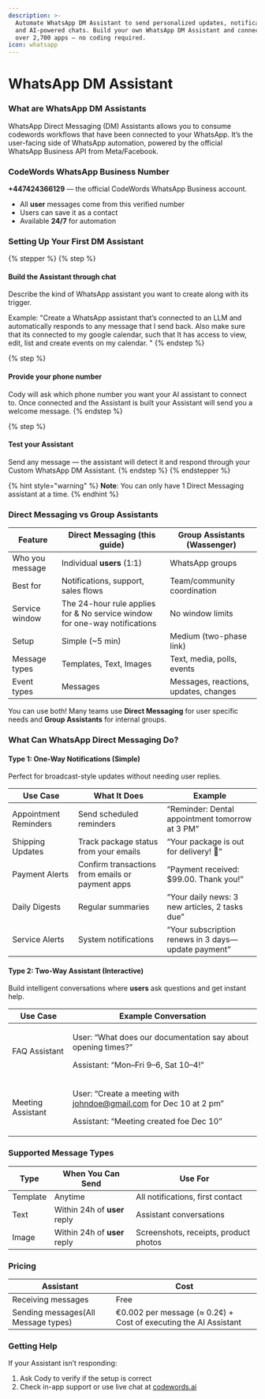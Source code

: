 ```yaml
---
description: >-
  Automate WhatsApp DM Assistant to send personalized updates, notifications,
  and AI-powered chats. Build your own WhatsApp DM Assistant and connect with
  over 2,700 apps — no coding required.
icon: whatsapp
---
```


# WhatsApp DM Assistant

### What are WhatsApp DM Assistants

WhatsApp Direct Messaging (DM) Assistants allows you to consume codewords workflows that have been connected to your WhatsApp. It’s the user-facing side of WhatsApp automation, powered by the official WhatsApp Business API from Meta/Facebook.

### CodeWords WhatsApp Business Number

**+447424366129** — the official CodeWords WhatsApp Business account.

* All **user** messages come from this verified number
* Users can save it as a contact
* Available **24/7** for automation

### Setting Up Your First DM Assistant

{% stepper %}
{% step %}
#### Build the Assistant through chat

Describe the kind of WhatsApp assistant you want to create along with its trigger.

Example: "Create a WhatsApp assistant that’s connected to an LLM and automatically responds to any message that I send back. Also make sure that its connected to my google calendar, such that It has access to view, edit, list and create events on my calendar. "
{% endstep %}

{% step %}
#### Provide your phone number

Cody will ask which phone number you want your AI assistant to connect to. Once connected and the Assistant is built your Assistant will send you a welcome message.
{% endstep %}

{% step %}
#### Test your Assistant

Send any message — the assistant will detect it and respond through your Custom WhatsApp DM Assistant.
{% endstep %}
{% endstepper %}

{% hint style="warning" %}
**Note**: You can only have 1 Direct Messaging assistant at a time.
{% endhint %}

### Direct Messaging vs Group Assistants

| Feature         | Direct Messaging (this guide)                                               | Group Assistants (Wassenger)          |
| --------------- | --------------------------------------------------------------------------- | ------------------------------------- |
| Who you message | Individual **users** (1:1)                                                  | WhatsApp groups                       |
| Best for        | Notifications, support, sales flows                                         | Team/community coordination           |
| Service window  | The 24-hour rule applies for  & No service window for one-way notifications | No window limits                      |
| Setup           | Simple (\~5 min)                                                            | Medium (two-phase link)               |
| Message types   | Templates, Text, Images                                                     | Text, media, polls, events            |
| Event types     | Messages                                                                    | Messages, reactions, updates, changes |

&#x20;You can use both! Many teams use **Direct Messaging** for user specific needs and **Group Assistants** for internal groups.

### What Can WhatsApp Direct Messaging Do?

#### Type 1: One-Way Notifications (Simple)

Perfect for broadcast-style updates without needing user replies.

| Use Case              | What It Does                                     | Example                                             |
| --------------------- | ------------------------------------------------ | --------------------------------------------------- |
| Appointment Reminders | Send scheduled reminders                         | “Reminder: Dental appointment tomorrow at 3 PM”     |
| Shipping Updates      | Track package status from your emails            | “Your package is out for delivery! 🚚”              |
| Payment Alerts        | Confirm transactions from emails or payment apps | “Payment received: $99.00. Thank you!”              |
| Daily Digests         | Regular summaries                                | “Your daily news: 3 new articles, 2 tasks due”      |
| Service Alerts        | System notifications                             | “Your subscription renews in 3 days—update payment” |

#### Type 2: Two-Way Assistant (Interactive)

Build intelligent conversations where **users** ask questions and get instant help.

| Use Case          | Example Conversation                                                                                                     |
| ----------------- | ------------------------------------------------------------------------------------------------------------------------ |
| FAQ Assistant     | <p>User: “What does our documentation say about opening times?” </p><p>Assistant: “Mon–Fri 9–6, Sat 10–4!”</p>           |
| Meeting Assistant | <p>User: “Create a meeting with johndoe@gmail.com for Dec 10 at 2 pm” </p><p>Assistant: “Meeting created foe Dec 10”</p> |

### Supported Message Types

| Type     | When You Can Send             | Use For                               |
| -------- | ----------------------------- | ------------------------------------- |
| Template | Anytime                       | All notifications, first contact      |
| Text     |  Within 24h of **user** reply | Assistant conversations               |
| Image    | Within 24h of **user** reply  | Screenshots, receipts, product photos |

### Pricing

| Assistant                           | Cost                                                             |
| ----------------------------------- | ---------------------------------------------------------------- |
| Receiving messages                  | Free                                                             |
| Sending messages(All Message types) | €0.002 per message (≈ 0.2¢) + Cost of executing the AI Assistant |

### Getting Help

If your Assistant isn’t responding:

1. Ask Cody to verify if the setup is correct
2. Check in-app support or use live chat at [codewords.ai](https://codewords.agemo.ai/)
